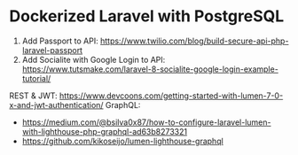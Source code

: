 # Dockerized Laravel with PostgreSQL

1. Add Passport to API: https://www.twilio.com/blog/build-secure-api-php-laravel-passport
2. Add Socialite with Google Login to API: https://www.tutsmake.com/laravel-8-socialite-google-login-example-tutorial/ 


REST & JWT: https://www.devcoons.com/getting-started-with-lumen-7-0-x-and-jwt-authentication/
GraphQL:
- https://medium.com/@bsilva0x87/how-to-configure-laravel-lumen-with-lighthouse-php-graphql-ad63b8273321
- https://github.com/kikoseijo/lumen-lighthouse-graphql
